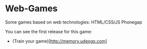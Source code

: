 Web-Games
========

Some games based on web technologies:
HTML/CSS/JS
Phonegap

You can see the first release for this game:
* (Train your game)[http://memory.udesgo.com]